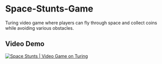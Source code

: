 # Space-Stunts-Game
Turing video game where players can fly through space and collect coins while avoiding various obstacles.

## Video Demo
[![Space Stunts | Video Game on Turing](https://img.youtube.com/vi/Ea0xf4irMlg/0.jpg)](https://www.youtube.com/watch?v=Ea0xf4irMlg)
